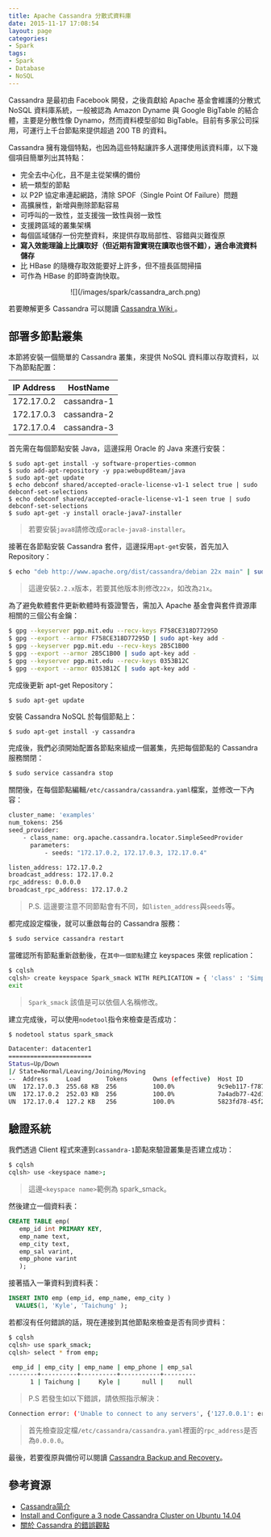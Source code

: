```yaml
---
title: Apache Cassandra 分散式資料庫
date: 2015-11-17 17:08:54
layout: page
categories:
- Spark
tags:
- Spark
- Database
- NoSQL
---
```

Cassandra 是最初由 Facebook 開發，之後貢獻給 Apache 基金會維護的分散式 NoSQL 資料庫系統，一般被認為 Amazon Dyname 與 Google BigTable 的結合體，主要是分散性像 Dynamo，然而資料模型卻如 BigTable。目前有多家公司採用，可運行上千台節點來提供超過 200 TB 的資料。

Cassandra 擁有幾個特點，也因為這些特點讓許多人選擇使用該資料庫，以下幾個項目簡單列出其特點：
* 完全去中心化，且不是主從架構的備份
* 統一類型的節點
* 以 P2P 協定串連起網路，清除 SPOF（Single Point Of Failure）問題
* 高擴展性，新增與刪除節點容易
* 可呼叫的一致性，並支援強一致性與弱一致性
* 支援跨區域的叢集架構
* 每個區域儲存一份完整資料，來提供存取局部性、容錯與災難復原
* **寫入效能理論上比讀取好（但近期有證實現在讀取也很不錯），適合串流資料儲存**
* 比 HBase 的隨機存取效能要好上許多，但不擅長區間掃描
* 可作為 HBase 的即時查詢快取。

<!--more-->

<center>![](/images/spark/cassandra_arch.png)</center>

若要瞭解更多 Cassandra 可以閱讀 [Cassandra Wiki
](http://wiki.apache.org/cassandra/GettingStarted)。

## 部署多節點叢集
本節將安裝一個簡單的 Cassandra 叢集，來提供 NoSQL 資料庫以存取資料，以下為節點配置：

| IP Address  |   HostName   |
|-------------|--------------|
|172.17.0.2   |  cassandra-1 |
|172.17.0.3   |  cassandra-2 |
|172.17.0.4   |  cassandra-3 |

首先需在每個節點安裝 Java，這邊採用 Oracle 的 Java 來進行安裝：
```
$ sudo apt-get install -y software-properties-common
$ sudo add-apt-repository -y ppa:webupd8team/java
$ sudo apt-get update
$ echo debconf shared/accepted-oracle-license-v1-1 select true | sudo debconf-set-selections
$ echo debconf shared/accepted-oracle-license-v1-1 seen true | sudo debconf-set-selections
$ sudo apt-get -y install oracle-java7-installer
```
> 若要安裝`java8`請修改成`oracle-java8-installer`。

接著在各節點安裝 Cassandra 套件，這邊採用`apt-get`安裝，首先加入 Repository：
```sh
$ echo "deb http://www.apache.org/dist/cassandra/debian 22x main" | sudo tee -a /etc/apt/sources.list.d/cassandra.sources.list  
```
> 這邊安裝`2.2.x`版本，若要其他版本則修改`22x`，如改為`21x`。

為了避免軟體套件更新軟體時有簽證警告，需加入 Apache 基金會與套件資源庫相關的三個公有金鑰：
```sh
$ gpg --keyserver pgp.mit.edu --recv-keys F758CE318D77295D
$ gpg --export --armor F758CE318D77295D | sudo apt-key add -
$ gpg --keyserver pgp.mit.edu --recv-keys 2B5C1B00
$ gpg --export --armor 2B5C1B00 | sudo apt-key add -
$ gpg --keyserver pgp.mit.edu --recv-keys 0353B12C
$ gpg --export --armor 0353B12C | sudo apt-key add -
```

完成後更新 apt-get Repository：
```sh
$ sudo apt-get update
```

安裝 Cassandra NoSQL 於每個節點上：
```
$ sudo apt-get install -y cassandra
```

完成後，我們必須開始配置各節點來組成一個叢集，先把每個節點的 Cassandra 服務關閉：
```sh
$ sudo service cassandra stop
```

關閉後，在每個節點編輯`/etc/cassandra/cassandra.yaml`檔案，並修改一下內容：
```sh
cluster_name: 'examples'  
num_tokens: 256  
seed_provider:  
    - class_name: org.apache.cassandra.locator.SimpleSeedProvider
      parameters:
          - seeds: "172.17.0.2, 172.17.0.3, 172.17.0.4"

listen_address: 172.17.0.2  
broadcast_address: 172.17.0.2
rpc_address: 0.0.0.0  
broadcast_rpc_address: 172.17.0.2
```
> P.S. 這邊要注意不同節點會有不同，如`listen_address`與`seeds`等。

都完成設定檔後，就可以重啟每台的 Cassandra 服務：
```sh
$ sudo service cassandra restart
```

當確認所有節點重新啟動後，在`其中一個節點`建立 keyspaces 來做 replication：
```sh
$ cqlsh
cqlsh> create keyspace Spark_smack WITH REPLICATION = { 'class' : 'SimpleStrategy', 'replication_factor' : '3' };  
exit
```
> `Spark_smack` 該值是可以依個人名稱修改。

建立完成後，可以使用`nodetool`指令來檢查是否成功：
```sh
$ nodetool status spark_smack

Datacenter: datacenter1
=======================
Status=Up/Down
|/ State=Normal/Leaving/Joining/Moving
--  Address     Load       Tokens       Owns (effective)  Host ID                               Rack
UN  172.17.0.3  255.68 KB  256          100.0%            9c9eb117-f787-47bd-825f-3daf49eba489  rack1
UN  172.17.0.2  252.03 KB  256          100.0%            7a4adb77-42d1-402f-b57b-4a40ad013e2c  rack1
UN  172.17.0.4  127.2 KB   256          100.0%            5823fd78-45f2-4328-9470-f1053bb3fc3b  rack1
```

## 驗證系統
我們透過 Client 程式來連到`cassandra-1`節點來驗證叢集是否建立成功：
```sh
$ cqlsh
cqlsh> use <keyspace name>;
```
> 這邊`<keyspace name>`範例為 spark_smack。

然後建立一個資料表：
```sql
CREATE TABLE emp(  
   emp_id int PRIMARY KEY,
   emp_name text,
   emp_city text,
   emp_sal varint,
   emp_phone varint
   );
```

接著插入一筆資料到資料表：
```sql
INSERT INTO emp (emp_id, emp_name, emp_city )  
  VALUES(1, 'Kyle', 'Taichung' );
```

若都沒有任何錯誤的話，現在連接到其他節點來檢查是否有同步資料：
```sh
$ cqlsh
cqlsh> use spark_smack;
cqlsh> select * from emp;

 emp_id | emp_city | emp_name | emp_phone | emp_sal
--------+----------+----------+-----------+---------
      1 | Taichung |     Kyle |      null |    null

```
> P.S 若發生如以下錯誤，請依照指示解決：
```sh
Connection error: ('Unable to connect to any servers', {'127.0.0.1': error(111, "Tried connecting to [('127.0.0.1', 9042)]. Last error: Connection refused")})
```

> 首先檢查設定檔`/etc/cassandra/cassandra.yaml`裡面的`rpc_address`是否為`0.0.0.0`。

最後，若要復原與備份可以閱讀 [Cassandra Backup and Recovery](http://blog.powerupcloud.com/2015/09/13/cassandra-backup-and-recovery/)。

## 參考資源
* [Cassandra简介](https://www.byvoid.com/blog/cassandra-intro)
* [Install and Configure a 3 node Cassandra Cluster on Ubuntu 14.04](http://blog.powerupcloud.com/2016/01/10/install-and-configure-a-3-node-cassandra-cluster-on-ubuntu-14-04/)
* [關於 Cassandra 的錯誤觀點](http://www.infoq.com/cn/articles/cassandra-mythology)
